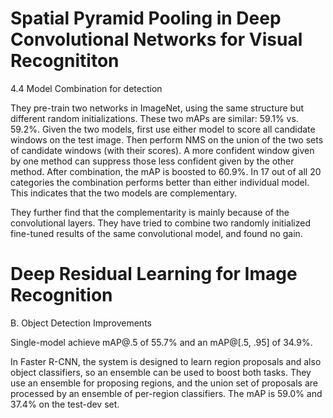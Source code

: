 
# Spatial Pyramid Pooling in Deep Convolutional Networks for Visual Recognititon

4.4 Model Combination for detection

They pre-train two networks in ImageNet, using the same structure but different random initializations.
These two mAPs are similar: 59.1% vs. 59.2%.
Given the two models, first use either model to score all candidate windows on the test image.
Then  perform NMS on the union of the two sets of candidate windows (with their scores). 
A more confident window given by one method can suppress those less confident given by the other method. 
After combination, the mAP is boosted to 60.9%. In 17 out of all 20
categories the combination performs better than either individual model. 
This indicates that the two models are complementary.

They further find that the complementarity is mainly because of the convolutional layers. 
They have tried to combine two randomly initialized fine-tuned results of the same convolutional model, and found no gain.

# Deep Residual Learning for Image Recognition

B. Object Detection Improvements

Single-model achieve mAP@.5 of 55.7% and an mAP@[.5, .95] of 34.9%.

In Faster R-CNN, the system is designed to learn region proposals and also object classifiers, 
so an ensemble can be used to boost both tasks. 
They use an ensemble for proposing regions, and the union set of proposals are processed 
by an ensemble of per-region classifiers.
The mAP is 59.0% and 37.4% on the test-dev set.
